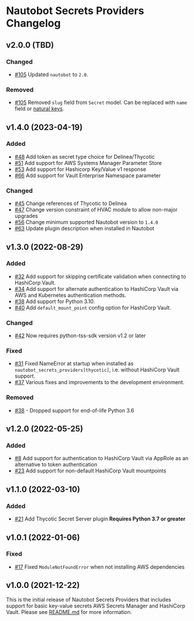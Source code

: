 # Nautobot Secrets Providers Changelog

## v2.0.0 (TBD)

### Changed

- [#105](https://github.com/nautobot/nautobot-plugin-secrets-providers/pull/106) Updated `nautobot` to `2.0`.

### Removed

- [#105](https://github.com/nautobot/nautobot-plugin-secrets-providers/pull/106) Removed `slug` field from `Secret` model. Can be replaced with `name` field or [natural keys](https://docs.nautobot.com/projects/core/en/next/development/apps/migration/model-updates/global/#replace-the-usage-of-slugs-with-composite-keys).

## v1.4.0 (2023-04-19)

### Added

- [#48](https://github.com/nautobot/nautobot-plugin-secrets-providers/issues/48) Add token as secret type choice for Delinea/Thycotic
- [#51](https://github.com/nautobot/nautobot-plugin-secrets-providers/issues/51) Add support for AWS Systems Manager Parameter Store
- [#53](https://github.com/nautobot/nautobot-plugin-secrets-providers/pull/53) Add support for Hashicorp Key/Value v1 response
- [#66](https://github.com/nautobot/nautobot-plugin-secrets-providers/pull/66) Add support for Vault Enterprise Namespace parameter

### Changed

- [#45](https://github.com/nautobot/nautobot-plugin-secrets-providers/pull/45) Change references of Thycotic to Delinea
- [#47](https://github.com/nautobot/nautobot-plugin-secrets-providers/pull/47) Change version constraint of HVAC module to allow non-major upgrades
- [#56](https://github.com/nautobot/nautobot-plugin-secrets-providers/pull/56) Change minimum supported Nautobot version to `1.4.0`
- [#63](https://github.com/nautobot/nautobot-plugin-secrets-providers/pull/63) Update plugin description when installed in Nautobot

## v1.3.0 (2022-08-29)

### Added

- [#32](https://github.com/nautobot/nautobot-plugin-secrets-providers/issues/32) Add support for skipping certificate validation when connecting to HashiCorp Vault.
- [#34](https://github.com/nautobot/nautobot-plugin-secrets-providers/issues/34) Add support for alternate authentication to HashiCorp Vault via AWS and Kubernetes authentication methods.
- [#38](https://github.com/nautobot/nautobot-plugin-secrets-providers/pull/38) Add support for Python 3.10.
- [#40](https://github.com/nautobot/nautobot-plugin-secrets-providers/issues/40) Add `default_mount_point` config option for HashiCorp Vault.

### Changed

- [#42](https://github.com/nautobot/nautobot-plugin-secrets-providers/issues/42) Now requires python-tss-sdk version v1.2 or later

### Fixed

- [#31](https://github.com/nautobot/nautobot-plugin-secrets-providers/issues/31) Fixed NameError at startup when installed as `nautobot_secrets_providers[thycotic]`, i.e. without HashiCorp Vault support.
- [#37](https://github.com/nautobot/nautobot-plugin-secrets-providers/pull/37) Various fixes and improvements to the development environment.

### Removed

- [#38](https://github.com/nautobot/nautobot-plugin-secrets-providers/pull/38) - Dropped support for end-of-life Python 3.6

## v1.2.0 (2022-05-25)

### Added

- [#8](https://github.com/nautobot/nautobot-plugin-secrets-providers/issues/8) Add support for authentication to HashiCorp Vault via AppRole as an alternative to token authentication
- [#23](https://github.com/nautobot/nautobot-plugin-secrets-providers/issues/23) Add support for non-default HashiCorp Vault mountpoints

## v1.1.0 (2022-03-10)

### Added

- [#21](https://github.com/nautobot/nautobot-plugin-secrets-providers/issues/21) Add Thycotic Secret Server plugin
  **Requires Python 3.7 or greater**

## v1.0.1 (2022-01-06)

### Fixed

- [#17](https://github.com/nautobot/nautobot-plugin-secrets-providers/issues/17) Fixed `ModuleNotFoundError` when not installing AWS dependencies

## v1.0.0 (2021-12-22)

This is the initial release of Nautobot Secrets Providers that includes support for basic key-value secrets AWS Secrets Manager and HashiCorp Vault. Please see [README.md](./README.md) for more information.
